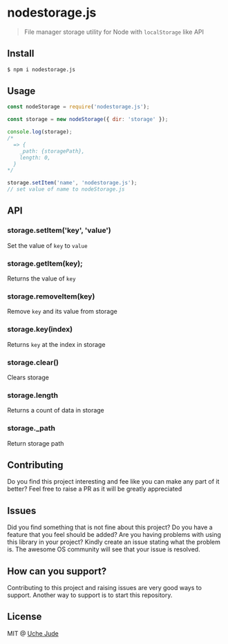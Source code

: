 # nodestorage.js

> File manager storage utility for Node with `localStorage` like API

## Install

```sh
$ npm i nodestorage.js
```

## Usage

```js
const nodeStorage = require('nodestorage.js');

const storage = new nodeStorage({ dir: 'storage' });

console.log(storage);
/*
  => {
    _path: {storagePath},
    length: 0,
  }
*/

storage.setItem('name', 'nodestorage.js');
// set value of name to nodeStorage.js

```

## API

### storage.setItem('key', 'value')

Set the value of `key` to `value`

### storage.getItem(key);

Returns the value of `key`

### storage.removeItem(key)

Remove `key` and its value from storage

### storage.key(index)

Returns `key` at the index in storage

### storage.clear()

Clears storage

### storage.length

Returns a count of data in storage

### storage._path

Return storage path


## Contributing
Do you find this project interesting and fee like you can make any part of it better? Feel free to raise a PR as it will be greatly appreciated

## Issues
Did you find something that is not fine about this project? Do you have a feature that you feel should be added? Are you having problems with using this library in your project?  Kindly create an issue stating what the problem is. The awesome OS community will see that your issue is resolved.

## How can you support?
Contributing to this project and raising issues are very good ways to support. Another way to support is to start this repository.

## License

MIT @ [Uche Jude](https://iamuchejude.com)
